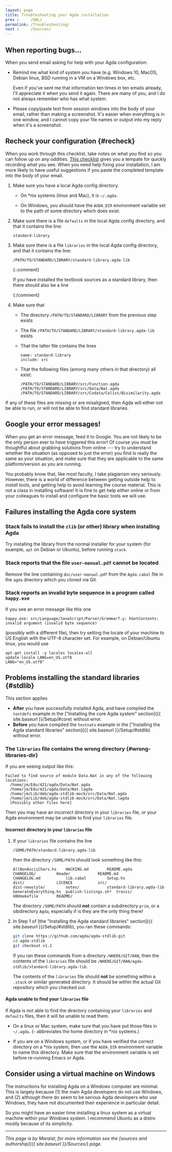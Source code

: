 ```yaml
---
layout: page
title: Troubleshooting your Agda installation
prev :     /UWL/
permalink: /Troubleshooting/
next :     /Sources/
---
```


## When reporting bugs...

When you send email asking for help with your Agda configuration:

 - Remind me what kind of system you have (e.g. Windows 10, MacOS,
   Debian linux, BSD running in a VM on a Windows box, etc.

   Even if you've sent me that information ten times in ten emails
   already, I'll appreciate it when you send it again.  There are many
   of you, and I do not always remember who has what system.

 - Please copy/paste text from session windows into the body of your
   email, rather than making a screenshot.  It's easier when
   everything is in one window, and I cannot copy your file names or
   output into my reply when it's a screenshot.

## Recheck your configuration {#recheck}

When you work through this checklist, take notes on what you find so
you can follow up on any oddities.  [This
checklist](https://docker.cs.uwlax.edu:9443/jmaraist/plc/checklist-reply.txt)
gives you a tempate for quickly recording what you see.  When you need
help fixing your installation, I am more likely to have useful
suggestions if you paste the completed template into the body of your
email.

 1. Make sure you have a local Agda config directory.

     - On *nix systems (linux and Mac), it is `~/.agda`.

     - On Windows, you should have the `AGDA_DIR` environment variable
       set to the path of some directory which does exist.

 2. Make sure there is a file `defaults` in the local Agda config
    directory, and that it contains the line:

        standard-library

 3. Make sure there is a file `libraries` in the local Agda config
    directory, and that it contains the line:

        /PATH/TO/STANDARD/LIBRARY/standard-library.agda-lib

    {::comment}

    If you have installed the textbook sources as a standard library,
    then there should also be a line
    
    {:/comment}

 4. Make sure that

     - The directory `/PATH/TO/STANDARD/LIBRARY` from the previous
       step exists

     - The file `/PATH/TO/STANDARD/LIBRARY/standard-library.agda-lib`
       exists

     - That the latter file contains the lines

           name: standard-library
           include: src

     - That the following files (among many others in that directory)
       all exist:
    
           /PATH/TO/STANDARD/LIBRARY/src/Function.agda
           /PATH/TO/STANDARD/LIBRARY/src/Data/Nat.agda
           /PATH/TO/STANDARD/LIBRARY/src/Codata/Colist/Bisimilarity.agda

If any of these files are missing or are misaligned, then Agda will
either not be able to run, or will not be able to find standard
libraries.

## Google your error messages!

When you get an error message, feed it to Google.  You are not likely
to be the only person ever to have triggered this error!  Of course
you must be thoughtful about grabbing solutions from online --- try to
understand whether the situation (as opposed to just the error) you
find is really the same as your situation, and make sure that they are
applicable to the same platform/version as you are running.

You probably know that, like most faculty, I take plagiarism very
seriously.  However, there is a world of difference between getting
outside help to *install tools*, and getting help to avoid learning
the course material.  This is not a class in installing software!  It
is fine to get help either online or from your colleagues to install
and configure the basic tools we will use.

## Failures installing the Agda core system

### Stack fails to install the `zlib` (or other) library when installing Agda

Try installing the library from the normal installer for your system
(for example, `apt` on Debian or Ubuntu), before running `stack`.

### Stack reports that the file `user-manual.pdf` cannot be located

Remove the line containing `doc/user-manual.pdf` from the `Agda.cabal`
file in the `agda` directory which you cloned via Git.

### Stack reports an invalid byte sequence in a program called `happy.exe`

If you see an error message like this one

    happy.exe: src/Language/JavaScript/Parser/Grammar7.y: hGetContents: invalid argument (invalid byte sequence)

(possibly with a different file), then try setting the locale of your
machine to US English with the UTF-8 character set.  For example, on
Debian/Ubuntu linux, you would use

    apt-get install -y locales locales-all
    update-locale LANG=en_US.utf8
    LANG="en_US.utf8"

## Problems installing the standard libraries {#stdlib}

This section applies
 - **After** you have successfully installed Agda, and have
   compiled the `testdefs` example in the ["Installing the core Agda
   system" section]({{ site.baseurl }}/Setup/#core) without error.
 - **Before** you have compiled the `testnats` example in the
   ["Installing the Agda standard libraries" section]({{ site.baseurl
   }}/Setup/#stdlib) without error.

### The `libraries` file contains the wrong directory {#wrong-libraries-dir}

If you are seeing output like this:

    Failed to find source of module Data.Nat in any of the following
    locations:
      /home/jm/Edu/421/agda/Data/Nat.agda
      /home/jm/Edu/421/agda/Data/Nat.lagda
      /home/jm/Lib/deb/agda-stdlib-mock/src/Data/Nat.agda
      /home/jm/Lib/deb/agda-stdlib-mock/src/Data/Nat.lagda
      [Possibly other files here]

Then you may have an incorrect directory in your `libraries` file, or
your Agda environment may be unable to find your `libraries` file.

#### Incorrect directory in your `libraries` file

 1. If your `libraries` file contains the line

        /SOME/PATH/standard-library.agda-lib

    then the directory `/SOME/PATH` should look something like this:

        AllNonAsciiChars.hs    HACKING.md	     README.agda
        CHANGELOG/	       Header		     README.md
        CHANGELOG.md	       lib.cabal	     Setup.hs
        dist/		       LICENCE		     src/
        dist-newstyle/	       notes/		     standard-library.agda-lib
        GenerateEverything.hs  publish-listings.sh*  travis/
        GNUmakefile	       README/

    The directory `/SOME/PATH` should **not** contain a subdirectory
    `prim`, or a sibdirectory `Agda`, especially if is they are the
    only thing there!

 2. In Step 1 of [the "Installing the Agda standard libraries"
    section]({{ site.baseurl }}/Setup/#stdlib), you ran these
    commands:

    ```bash
    git clone https://github.com/agda/agda-stdlib.git
    cd agda-stdlib
    git checkout v1.1
    ```

    If you ran these commands from a directory `/WHERE/GIT/RAN`, then
    the contents of the `libraries` file should be
    `/WHERE/GIT/RAN/agda-stdlib/standard-library.agda-lib`.

    The contents of the `libraries` file should **not** be something
    within a `.stack` or similar generated directory.  It should be
    within the actual Git repository which you checked out.

#### Agda unable to find your `libraries` file

If Agda is not able to find the directory containing your `libraries`
and `defaults` files, then it will be unable to read them.

 - On a linux or Mac system, make sure that you have put those files
   in `~/.agda`.  (`~` abbreviates the home directory in *nix
   systems.)

 - If you are on a Windows system, or if you have verified the correct
   directory on a *nix system, then use the `AGDA_DIR` environment
   variable to name this directory.  Make sure that the environment
   variable is set before re-running Emacs or Agda.

## Consider using a virtual machine on Windows

The instructions for installing Agda on a Windows computer are
minimal.  This is largely because (1) the main Agda developers do not
use Windows, and (2) although there do seem to be serious Agda
developers who use Windows, they have not documented their experience
in particular detail.

So you might have an easier time installing a linux system as a
virtual machine within your Windows system.  I recommend Ubuntu as a
distro mostly because of its simplicity.

---

*This page is by Maraist; for more information see the [sources and
authorship]({{ site.baseurl }}/Sources/) page.*

